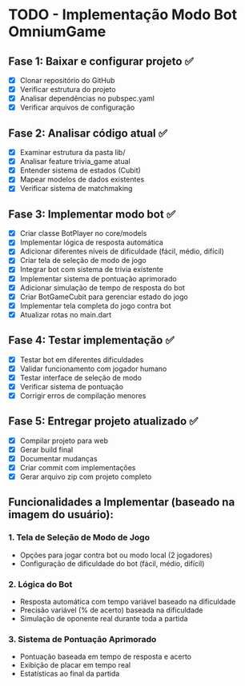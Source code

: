 # TODO - Implementação Modo Bot OmniumGame

## Fase 1: Baixar e configurar projeto ✅
- [x] Clonar repositório do GitHub
- [x] Verificar estrutura do projeto
- [x] Analisar dependências no pubspec.yaml
- [x] Verificar arquivos de configuração

## Fase 2: Analisar código atual ✅
- [x] Examinar estrutura da pasta lib/
- [x] Analisar feature trivia_game atual
- [x] Entender sistema de estados (Cubit)
- [x] Mapear modelos de dados existentes
- [x] Verificar sistema de matchmaking

## Fase 3: Implementar modo bot ✅
- [x] Criar classe BotPlayer no core/models
- [x] Implementar lógica de resposta automática
- [x] Adicionar diferentes níveis de dificuldade (fácil, médio, difícil)
- [x] Criar tela de seleção de modo de jogo
- [x] Integrar bot com sistema de trivia existente
- [x] Implementar sistema de pontuação aprimorado
- [x] Adicionar simulação de tempo de resposta do bot
- [x] Criar BotGameCubit para gerenciar estado do jogo
- [x] Implementar tela completa do jogo contra bot
- [x] Atualizar rotas no main.dart

## Fase 4: Testar implementação ✅
- [x] Testar bot em diferentes dificuldades
- [x] Validar funcionamento com jogador humano
- [x] Testar interface de seleção de modo
- [x] Verificar sistema de pontuação
- [x] Corrigir erros de compilação menores

## Fase 5: Entregar projeto atualizado ✅
- [x] Compilar projeto para web
- [x] Gerar build final
- [x] Documentar mudanças
- [x] Criar commit com implementações
- [x] Gerar arquivo zip com projeto completo

## Funcionalidades a Implementar (baseado na imagem do usuário):

### 1. Tela de Seleção de Modo de Jogo
- Opções para jogar contra bot ou modo local (2 jogadores)
- Configuração de dificuldade do bot (fácil, médio, difícil)

### 2. Lógica do Bot
- Resposta automática com tempo variável baseado na dificuldade
- Precisão variável (% de acerto) baseada na dificuldade
- Simulação de oponente real durante toda a partida

### 3. Sistema de Pontuação Aprimorado
- Pontuação baseada em tempo de resposta e acerto
- Exibição de placar em tempo real
- Estatísticas ao final da partida

